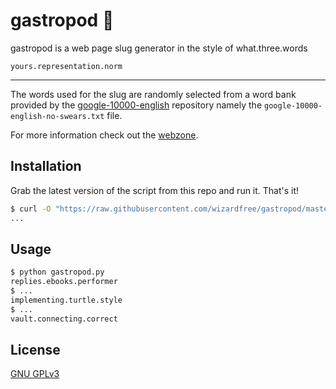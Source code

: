 
# gastropod 🐌

gastropod is a web page slug generator in the style of what.three.words

`yours.representation.norm`

---

The words used for the slug are randomly selected from a word bank provided by the [google-10000-english](https://github.com/first20hours/google-10000-english) repository namely the `google-10000-english-no-swears.txt` file.

For more information check out the [webzone](https://wizardinthe.cloud/techno.november.necklace/).

## Installation

Grab the latest version of the script from this repo and run it. That's it!

```bash
$ curl -O "https://raw.githubusercontent.com/wizardfree/gastropod/master/gastropod.py"
...
```

## Usage

```bash
$ python gastropod.py
replies.ebooks.performer
$ ...
implementing.turtle.style
$ ...
vault.connecting.correct
```

## License

[GNU GPLv3](https://choosealicense.com/licenses/gpl-3.0/)